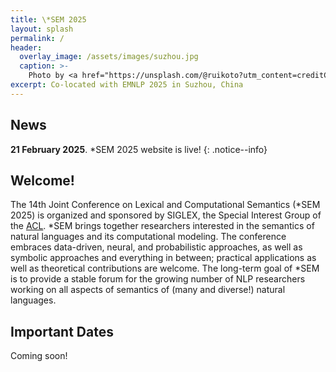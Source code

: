 ```yaml
---
title: \*SEM 2025
layout: splash
permalink: /
header:
  overlay_image: /assets/images/suzhou.jpg
  caption: >-
    Photo by <a href="https://unsplash.com/@ruikoto?utm_content=creditCopyText&utm_medium=referral&utm_source=unsplash">Z. Ruikoto</a> on <a href="https://unsplash.com/photos/an-aerial-view-of-a-city-at-night-ZOA1I3NoGPo?utm_content=creditCopyText&utm_medium=referral&utm_source=unsplash">Unsplash</a>
excerpt: Co-located with EMNLP 2025 in Suzhou, China
---
```


## News

**21 February 2025**. *SEM 2025 website is live!
{: .notice--info}

## Welcome!

The 14th Joint Conference on Lexical and Computational Semantics (*SEM 2025) is organized and sponsored by SIGLEX, the Special Interest Group of the [ACL](https://www.aclweb.org/portal/). *SEM brings together researchers interested in the semantics of natural languages and its computational modeling. The conference embraces data-driven, neural, and probabilistic approaches, as well as symbolic approaches and everything in between; practical applications as well as theoretical contributions are welcome. The long-term goal of *SEM is to provide a stable forum for the growing number of NLP researchers working on all aspects of semantics of (many and diverse!) natural languages.

## Important Dates

Coming soon!
